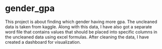 # gender_gpa
This project is about finding which gender having more gpa.
The uncleaned data is taken from kaggle. Along with this data, I have also got a separate word file that contains values that should be placed into specific columns in the uncleaned data using excel formulas.
After cleaning the data, I have created a dashboard for visualization.
